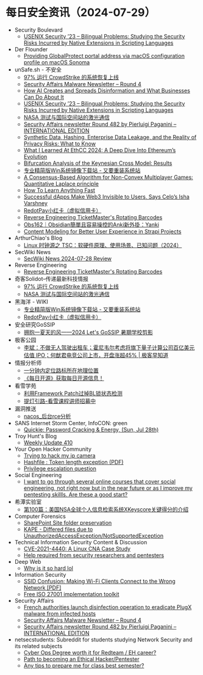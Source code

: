 # 每日安全资讯（2024-07-29）

- Security Boulevard
  - [USENIX Security ’23 – Bilingual Problems: Studying the Security Risks Incurred by Native Extensions in Scripting Languages](https://securityboulevard.com/2024/07/usenix-security-23-bilingual-problems-studying-the-security-risks-incurred-by-native-extensions-in-scripting-languages/)
- Der Flounder
  - [Providing GlobalProtect portal address via macOS configuration profile on macOS Sonoma](https://derflounder.wordpress.com/2024/07/28/providing-globalprotect-portal-address-via-macos-configuration-profile-on-macos-sonoma/)
- unSafe.sh - 不安全
  - [97% 运行 CrowdStrike 的系统恢复上线](https://buaq.net/go-252879.html)
  - [Security Affairs Malware Newsletter – Round 4](https://buaq.net/go-252881.html)
  - [How AI Creates and Spreads Disinformation and What Businesses Can Do About It](https://buaq.net/go-252883.html)
  - [USENIX Security ’23 – Bilingual Problems: Studying the Security Risks Incurred by Native Extensions in Scripting Languages](https://buaq.net/go-252893.html)
  - [NASA 测试与国际空间站的激光通信](https://buaq.net/go-252880.html)
  - [Security Affairs newsletter Round 482 by Pierluigi Paganini – INTERNATIONAL EDITION](https://buaq.net/go-252878.html)
  - [Synthetic Data, Hashing, Enterprise Data Leakage, and the Reality of Privacy Risks: What to Know](https://buaq.net/go-252884.html)
  - [What I Learned At EthCC 2024: A Deep Dive Into Ethereum’s Evolution](https://buaq.net/go-252885.html)
  - [Bifurcation Analysis of the Keynesian Cross Model: Results](https://buaq.net/go-252886.html)
  - [专业精简版Win系统镜像下载站 - 又要重装系统站](https://buaq.net/go-252877.html)
  - [A Consensus-Based Algorithm for Non-Convex Multiplayer Games: Quantitative Laplace principle](https://buaq.net/go-252887.html)
  - [How To Learn Anything Fast](https://buaq.net/go-252888.html)
  - [Successful dApps Make Web3 Invisible to Users, Says Celo’s Isha Varshney](https://buaq.net/go-252889.html)
  - [RedotPay小红卡（虚拟信用卡）](https://buaq.net/go-252867.html)
  - [Reverse Engineering TicketMaster's Rotating Barcodes](https://buaq.net/go-252875.html)
  - [Obs162｜Obsidian簡單且容易操控的Anki新外掛：Yanki](https://buaq.net/go-252865.html)
  - [Content Modeling for Better User Experience in Strapi Projects](https://buaq.net/go-252892.html)
- ArthurChiao's Blog
  - [Linux 时钟源之 TSC：软硬件原理、使用场景、已知问题（2024）](https://arthurchiao.github.io/blog/linux-clock-source-tsc-zh/)
- SecWiki News
  - [SecWiki News 2024-07-28 Review](http://www.sec-wiki.com/?2024-07-28)
- Reverse Engineering
  - [Reverse Engineering TicketMaster's Rotating Barcodes](https://www.reddit.com/r/ReverseEngineering/comments/1ee54h3/reverse_engineering_ticketmasters_rotating/)
- 奇客Solidot–传递最新科技情报
  - [97% 运行 CrowdStrike 的系统恢复上线](https://www.solidot.org/story?sid=78818)
  - [NASA 测试与国际空间站的激光通信](https://www.solidot.org/story?sid=78817)
- 黑海洋 - WIKI
  - [专业精简版Win系统镜像下载站 - 又要重装系统站](https://www.upx8.com/4237)
  - [RedotPay小红卡（虚拟信用卡）](https://www.upx8.com/4236)
- 安全研究GoSSIP
  - [拥抱一夏天的风——2024 Let's GoSSIP 暑期学校剪影](https://mp.weixin.qq.com/s?__biz=Mzg5ODUxMzg0Ng==&mid=2247498566&idx=1&sn=3fc331539d4a0d11b4d7a5bcf32ec8fb&chksm=c063d59ff7145c893cd2849eb0a7fd8f184f903e4b16d048a2191946c257f4b5b5774a9dd00e&scene=58&subscene=0#rd)
- 极客公园
  - [李斌：不做无人驾驶出租车；霍尼韦尔考虑将旗下量子计算公司百亿美元估值 IPO；何猷君电竞公司上市，开盘涨超45% | 极客早知道](https://mp.weixin.qq.com/s?__biz=MTMwNDMwODQ0MQ==&mid=2653048562&idx=1&sn=5e3b4ce02617a046639482c4123a6ebd&chksm=7e5733444920ba529948266f7487ef8496b8f9810921a750f810b2b88f043d57899a4d7e97dd&scene=58&subscene=0#rd)
- 情报分析师
  - [一分钟内定位路标所在地理位置](https://mp.weixin.qq.com/s?__biz=MzA3Mjc1MTkwOA==&mid=2650553503&idx=1&sn=67d6c2a7de960337c0fb1d928600d1d7&chksm=871112d4b0669bc24eaad668bbef41f5c08ab61dcdd3bf1bc55659363d2fc6c81ee50a37a697&scene=58&subscene=0#rd)
  - [《每日开源》获取每日开源信息！](https://mp.weixin.qq.com/s?__biz=MzA3Mjc1MTkwOA==&mid=2650553503&idx=2&sn=344c611fc53214f27ed9c2c37190ed4a&chksm=871112d4b0669bc2f39ac75a793ca04a63a7cfbbf61900da30891ef24f501ff807e949bfd9a4&scene=58&subscene=0#rd)
- 看雪学苑
  - [利用Framework Patch过掉BL锁状态检测](https://mp.weixin.qq.com/s?__biz=MjM5NTc2MDYxMw==&mid=2458565095&idx=1&sn=9e066fba7b187aee2d84c91d2a3f9bf4&chksm=b18d896d86fa007b55404112d65165f688d2c0541ea52919fd9fd14f5d095f9913245b25a9c7&scene=58&subscene=0#rd)
  - [提灯引路-看雪课程讲师招募中](https://mp.weixin.qq.com/s?__biz=MjM5NTc2MDYxMw==&mid=2458565095&idx=2&sn=bbc54ad2b87bc50fa27ead4b351a426b&chksm=b18d896d86fa007b5f7a87c28b7c087de7e28f75ca2d7dbda2123fbb3cbb3a572974c970f04d&scene=58&subscene=0#rd)
- 漏洞推送
  - [nacos_后台rce分析](https://mp.weixin.qq.com/s?__biz=MzU5MTExMjYwMA==&mid=2247485685&idx=1&sn=41fef7adb41d79dee22e702880262df9&chksm=fe32b802c9453114e50aca694082d9ad00ddf538fa9b77ab62a283f0bd841a67c545698c749a&scene=58&subscene=0#rd)
- SANS Internet Storm Center, InfoCON: green
  - [Quickie: Password Cracking &#x26; Energy, (Sun, Jul 28th)](https://isc.sans.edu/diary/rss/31122)
- Troy Hunt's Blog
  - [Weekly Update 410](https://www.troyhunt.com/weekly-update-410/)
- Your Open Hacker Community
  - [Trying to hack my ip camera](https://www.reddit.com/r/HowToHack/comments/1eeff1d/trying_to_hack_my_ip_camera/)
  - [Hashfile : Token length exception (PDF)](https://www.reddit.com/r/HowToHack/comments/1eef28r/hashfile_token_length_exception_pdf/)
  - [Privilege escalation question](https://www.reddit.com/r/HowToHack/comments/1eek49e/privilege_escalation_question/)
- Social Engineering
  - [I want to go through several online courses that cover social engineering, not right now but in the near future or as I improve my pentesting skillls. Are these a good start?](https://www.reddit.com/r/SocialEngineering/comments/1ee0cvc/i_want_to_go_through_several_online_courses_that/)
- 希潭实验室
  - [第100篇：美国NSA全球个人信息检索系统XKeyscore关键得分的介绍](https://mp.weixin.qq.com/s?__biz=MzkzMjI1NjI3Ng==&mid=2247486904&idx=1&sn=60b3717d14f151dc19429c56a6635665&chksm=c25fc2c3f5284bd55ad250c5c4506deffac8505efcaa9689117e7a9a66d5d34f7e7696280744&scene=58&subscene=0#rd)
- Computer Forensics
  - [SharePoint Site folder preservation](https://www.reddit.com/r/computerforensics/comments/1eeg6hj/sharepoint_site_folder_preservation/)
  - [KAPE - Differed files due to UnauthorizedAccessException/NotSupportedException](https://www.reddit.com/r/computerforensics/comments/1ee0ms1/kape_differed_files_due_to/)
- Technical Information Security Content & Discussion
  - [CVE-2021-4440: A Linux CNA Case Study](https://www.reddit.com/r/netsec/comments/1ee8rxs/cve20214440_a_linux_cna_case_study/)
  - [Help required from security researchers and pentesters](https://www.reddit.com/r/netsec/comments/1ee9mvp/help_required_from_security_researchers_and/)
- Deep Web
  - [Why is it so hard lol](https://www.reddit.com/r/deepweb/comments/1eehtdq/why_is_it_so_hard_lol/)
- Information Security
  - [SSID Confusion: Making Wi-Fi Clients Connect to the Wrong Network [PDF]](https://www.reddit.com/r/Information_Security/comments/1eedn4j/ssid_confusion_making_wifi_clients_connect_to_the/)
  - [Free ISO 27001 implementation toolkit](https://www.reddit.com/r/Information_Security/comments/1ee0up2/free_iso_27001_implementation_toolkit/)
- Security Affairs
  - [French authorities launch disinfection operation to eradicate PlugX malware from infected hosts](https://securityaffairs.com/166213/cyber-crime/plugx-malware-disinfection-operation.html)
  - [Security Affairs Malware Newsletter – Round 4](https://securityaffairs.com/166237/breaking-news/security-affairs-malware-newsletter-round-4.html)
  - [Security Affairs newsletter Round 482 by Pierluigi Paganini – INTERNATIONAL EDITION](https://securityaffairs.com/166226/breaking-news/security-affairs-newsletter-round-482-by-pierluigi-paganini-international-edition.html)
- netsecstudents: Subreddit for students studying Network Security and its related subjects
  - [Cyber Ops Degree worth it for Redteam / EH career?](https://www.reddit.com/r/netsecstudents/comments/1eedo2g/cyber_ops_degree_worth_it_for_redteam_eh_career/)
  - [Path to becoming an Ethical Hacker/Pentester](https://www.reddit.com/r/netsecstudents/comments/1ee6tmd/path_to_becoming_an_ethical_hackerpentester/)
  - [Any tips to prepare me for class best semester?](https://www.reddit.com/r/netsecstudents/comments/1ee3we1/any_tips_to_prepare_me_for_class_best_semester/)
